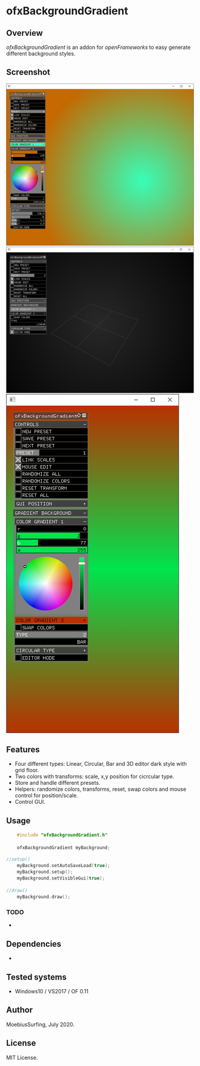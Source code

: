 # ofxBackgroundGradient 

## Overview
*ofxBackgroundGradient* is an addon for *openFrameworks* to easy generate different background styles.  

## Screenshot
![image](readme_images/Capture1.PNG?raw=true "Capture1.PNG")  
![image](readme_images/Capture2.PNG?raw=true "Capture2.PNG")  
![image](readme_images/Capture3.PNG?raw=true "Capture3.PNG")  

## Features
- Four different types: Linear, Circular, Bar and 3D editor dark style with grid floor.  
- Two colors with transforms: scale, x,y position for cicrcular type.
- Store and handle different presets.  
- Helpers: randomize colors, transforms, reset, swap colors and mouse control for position/scale.  
- Control GUI.  

## Usage

```.cpp
	#include "ofxBackgroundGradient.h"
    
    ofxBackgroundGradient myBackground;
```

```.cpp
//setup()
    myBackground.setAutoSaveLoad(true);
    myBackground.setup();
    myBackground.setVisibleGui(true);

//draw()
    myBackground.draw();
```

### TODO
-

## Dependencies
- 

## Tested systems
- Windows10 / VS2017 / OF 0.11  

## Author
MoebiusSurfing, July 2020.  

## License
MIT License.